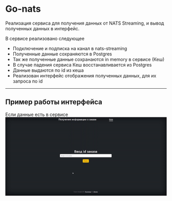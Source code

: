 # Go-nats
Реализация сервиса для получения данных от NATS Streaming, и вывод полученных данных в интерфейс.

В сервисе реализовано следующее
- Подключение и подписка на канал в nats-streaming
- Полученные данные сохраняются в Postgres
- Так же полученные данные сохранаются in memory в сервисе (Кеш)
- В случае падения сервиса Кеш восстанавливается из Postgres
- Данные выдаются по id из кеша
- Реализован интерфейс отображения полученных данных, для их запроса по id

____
## Пример работы интерфейса
Если данные есть в сервисе
![Данные нашлись в сервисе](static/images/Order_found.gif) 
